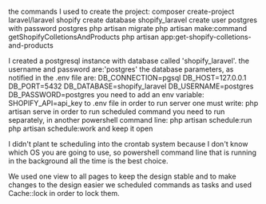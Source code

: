 the commands I used to create the project:
composer create-project laravel/laravel shopify
create database shopify_laravel
create user postgres with password postgres
php artisan migrate
php artisan make:command getShopifyColletionsAndProducts
php artisan app:get-shopify-colletions-and-products

I created a postgresql instance with database called 'shopify_laravel'. the username and password are:'postgres' the database parameters, as notified in the .env file are:
DB_CONNECTION=pgsql
DB_HOST=127.0.0.1
DB_PORT=5432
DB_DATABASE=shopify_laravel
DB_USERNAME=postgres
DB_PASSWORD=postgres
you need to add an env variable:
SHOPIFY_API=api_key
to .env file
in order to run server one must write: php artisan serve
in order to run scheduled command you need to run separately, in another powershell command line:
php artisan schedule:run
php artisan schedule:work
and keep it open

I didn't plant te scheduling into the crontab system because I don't know which OS you are going to use, so powershell command line that is running in the background all the time is the best choice.

We used one view to all pages to keep the design stable and to make changes to the design easier
we scheduled commands as tasks and used Cache::lock in order to lock them.


